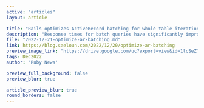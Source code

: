 ```yaml
---
active: "articles"
layout: article

title: "Rails optimizes ActiveRecord batching for whole table iterations"
description: "Response times for batch queries have significantly improved by moving to a range-based iteration strategy."
file: "2022-12-21-optimize-ar-batching.md"
link: https://blog.saeloun.com/2022/12/20/optimize-ar-batching 
preview_image_link: "https://drive.google.com/uc?export=view&id=1lcSeZTmBANP5h0SrOETJ98bbnUYzz0tY"
tags: Dec2022
author: 'Ruby News'

preview_full_background: false
preview_blur: true

article_preview_blur: true
round_borders: false
---
```

